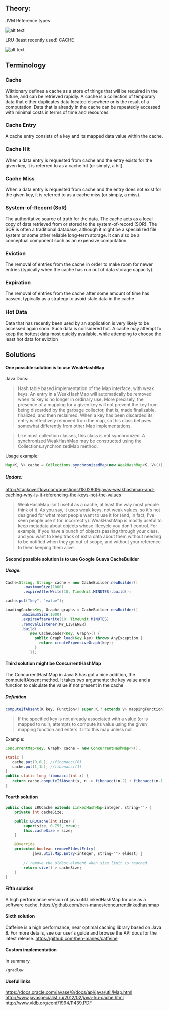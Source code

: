 ## Theory:
JVM Reference types

![alt text](http://2.bp.blogspot.com/-dponJrixU9Y/UzGXiXveSJI/AAAAAAAABVo/Lc3-d8ZsI2g/s1600/Weak+Strong+Soft+and+Phantom+Reference+in+Java.gif)

LRU (least recently used) CACHE

![alt text](http://2.bp.blogspot.com/-9emrB3ylgzE/Tyg-MAfvsEI/AAAAAAAAAzU/qJk63KHp5Xw/s1600/LinkedHashMap.png)
## Terminology
### Cache
Wiktionary defines a cache as a store of things that will be required in the future, and can be retrieved rapidly. A cache is a collection of temporary data that either duplicates data located elsewhere or is the result of a computation. Data that is already in the cache can be repeatedly accessed with minimal costs in terms of time and resources.

### Cache Entry
A cache entry consists of a key and its mapped data value within the cache.

### Cache Hit
When a data entry is requested from cache and the entry exists for the given key, it is referred to as a cache hit (or simply, a hit).

### Cache Miss
When a data entry is requested from cache and the entry does not exist for the given key, it is referred to as a cache miss (or simply, a miss).

### System-of-Record (SoR)
The authoritative source of truth for the data. The cache acts as a local copy of data retrieved from or stored to the system-of-record (SOR). The SOR is often a traditional database, although it might be a specialized file system or some other reliable long-term storage. It can also be a conceptual component such as an expensive computation.

### Eviction
The removal of entries from the cache in order to make room for newer entries (typically when the cache has run out of data storage capacity).

### Expiration
The removal of entries from the cache after some amount of time has passed, typically as a strategy to avoid stale data in the cache

### Hot Data
Data that has recently been used by an application is very likely to be accessed again soon. Such data is considered hot. A cache may attempt to keep the hottest data most quickly available, while attemping to choose the least hot data for eviction

## Solutions
#### One possible solution is to use WeakHashMap
Java Docs:
>Hash table based implementation of the Map interface, with weak keys. An entry in a WeakHashMap will automatically be removed when its key is no longer in ordinary use.
More precisely, the presence of a mapping for a given key will not prevent the key from being discarded by the garbage collector, that is, made finalizable, finalized, and then reclaimed.
When a key has been discarded its entry is effectively removed from the map, so this class behaves somewhat differently from other Map implementations.

>Like most collection classes, this class is not synchronized. A synchronized WeakHashMap may be constructed using the Collections.synchronizedMap method.

Usage example:
```java
Map<K, V> cache = Collections.synchronizedMap(new WeakHashMap<K, V>());
```

##### Update:
http://stackoverflow.com/questions/1802809/javas-weakhashmap-and-caching-why-is-it-referencing-the-keys-not-the-values
> WeakHashMap isn't useful as a cache, at least the way most people think of it. As you say, it uses weak keys, not weak values,
> so it's not designed for what most people want to use it for (and, in fact, I've seen people use it for, incorrectly).
>WeakHashMap is mostly useful to keep metadata about objects whose lifecycle you don't control.
> For example, if you have a bunch of objects passing through your class, and you want to keep track of extra data about them without needing to be notified when they go out of scope, and without your reference to them keeping them alive.


#### Second possible solution is to use Google Guava  CacheBuilder
##### Usage:
```java
Cache<String, String> cache = new CacheBuilder.newBuilder()
        .maximumSize(1000)
        .expireAfterWrite(10, TimeUnit.MINUTES).build();

cache.put("key", "value");

LoadingCache<Key, Graph> graphs = CacheBuilder.newBuilder()
       .maximumSize(1000)
       .expireAfterWrite(10, TimeUnit.MINUTES)
       .removalListener(MY_LISTENER)
       .build(
           new CacheLoader<Key, Graph>() {
             public Graph load(Key key) throws AnyException {
               return createExpensiveGraph(key);
             }
           });
```

#### Third solution might be ConcurrentHashMap
The ConcurrentHashMap in Java 8 has got a nice addition, the computeIfAbsent method. It takes two arguments: the key value and a function to calculate the value if not present in the cache
##### Definition
```java
computeIfAbsent(K key, Function<? super K,? extends V> mappingFunction)
```
>If the specified key is not already associated with a value (or is mapped to null), attempts to compute its value using the given mapping function and enters it into this map unless null.

Example:
```java
ConcurrentMap<Key, Graph> cache = new ConcurrentHashMap<>();

static {
   cache.put(0,0L); //fibonacci(0)
   cache.put(1,1L); //fibonacci(1)
}
public static long fibonacci(int x) {
   return cache.computeIfAbsent(x, n -> fibonacci(n-2) + fibonacci(n-1));
}
```

#### Fourth solution
```java
public class LRUCache extends LinkedHashMap<integer, string=""> {
	private int cacheSize;

	public LRUCache(int size) {
		super(size, 0.75f, true);
		this.cacheSize = size;
	}

	@Override
	protected boolean removeEldestEntry(
			java.util.Map.Entry<integer, string=""> eldest) {

		// remove the oldest element when size limit is reached
		return size() > cacheSize;
	}
}
```

#### Fifth solution
A high performance version of java.util.LinkedHashMap for use as a software cache.
https://github.com/ben-manes/concurrentlinkedhashmap
#### Sixth solution
Caffeine is a high performance, near optimal caching library based on Java 8. For more details, see our user's guide and browse the API docs for the latest release.
https://github.com/ben-manes/caffeine
#### Custom implementation
In summary





```/gradlew```

#### Useful links
https://docs.oracle.com/javase/8/docs/api/java/util/Map.html
http://www.javaspecialist.ru/2012/02/java-lru-cache.html
http://www.vldb.org/conf/1994/P439.PDF
